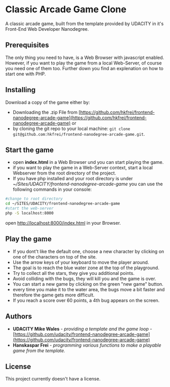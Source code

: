# Classic Arcade Game Clone

A classic arcade game, built from the template provided by UDACITY in it's Front-End Web Developer Nanodegree.

## Prerequisites

The only thing you need to have, is a Web Browser with javascript enabled.
However, if you want to play the game from a local Web-Server, of course you need one of them too. Further down you find an explenation on how to start one with PHP.

## Installing

Download a copy of the game either by:
- Downloading the .zip File from [https://github.com/hkfrei/frontend-nanodegree-arcade-game](https://github.com/hkfrei/frontend-nanodegree-arcade-game) or
- by cloning the git repo to your local machine:
 `git clone git@github.com:hkfrei/frontend-nanodegree-arcade-game.git`.

## Start the game
- open **index.html** in a Web Browser und you can start playing the game.
- if you want to play the game in a Web-Server context, start a local Webserver from the root directory of the project.
- If you have php installed and your root directory is under _~/Sites/UDACITY/frontend-nanodegree-arcade-game_ you can use the following commands in your console:
```bash
#change to root directory
cd ~/SITES/UDACITY/frontend-nanodegree-arcade-game
#start the web-server
php -S localhost:8000
```
open [http://localhost:8000/index.html](http://localhost:8000/index.html) in your Browser.

## Play the game
- If you dont't like the default one, choose a new character by clicking on one of the characters on top of the site.
- Use the arrow keys of your keyboard to move the player around.
- The goal is to reach the blue water zone at the top of the playground.
- Try to collect all the stars, they give you additional points.
- Avoid colliding with the bugs, they will kill you and the game is over.
- You can start a new game by clicking on the green "new game" button.
- every time you make it to the water area, the bugs move a bit faster and therefore the game gets more difficult.
- If you reach a score over 60 points, a 4th bug appears on the screen.


## Authors
* **UDACITY Mike Wales** - *providing a template and the game loop* - [https://github.com/udacity/frontend-nanodegree-arcade-game](https://github.com/udacity/frontend-nanodegree-arcade-game)
* **Hanskaspar Frei** - *programming various functions to make a playable game from the template.*

## License

This project currently doesn't have a license.
